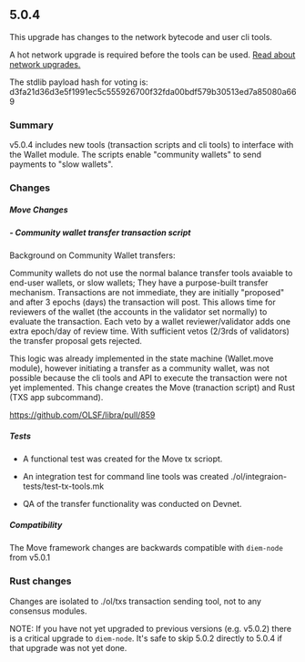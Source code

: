 ## 5.0.4
This upgrade has changes to the network bytecode and user cli tools.

A hot network upgrade is required before the tools can be used. [Read about network upgrades.](../documentation/network-upgrades/stdlib_hot_upgrade.md)

The stdlib payload hash for voting is: d3fa21d36d3e5f1991ec5c555926700f32fda00bdf579b30513ed7a85080a669

### Summary
v5.0.4 includes new tools (transaction scripts and cli tools) to interface with the Wallet module. The scripts enable "community wallets" to send payments to "slow wallets".

### Changes
##### Move Changes
##### - Community wallet transfer transaction script 

Background on Community Wallet transfers: 

Community wallets do not use the normal balance transfer tools avaiable to end-user wallets, or slow wallets; They have a purpose-built transfer mechanism. Transactions are not immediate, they are initially "proposed" and after 3 epochs (days) the transaction will post. This allows time for reviewers of the wallet (the accounts in the validator set normally) to evaluate the transaction. Each veto by a wallet reviewer/validator adds one extra epoch/day of review time. With sufficient vetos (2/3rds of validators) the transfer proposal gets rejected. 

This logic was already implemented in the state machine (Wallet.move module), however initiating a transfer as a community wallet, was not possible because the cli tools and API to execute the transaction were not yet implemented. This change creates the Move (tranaction script) and Rust (TXS app subcommand).

https://github.com/OLSF/libra/pull/859


##### Tests

- A functional test was created for the Move tx scriopt.

- An integration test for command line tools was created ./ol/integraion-tests/test-tx-tools.mk

- QA of the transfer functionality was conducted on Devnet.
##### Compatibility
The Move framework changes are backwards compatible with `diem-node` from v5.0.1
### Rust changes
Changes are isolated to ./ol/txs transaction sending tool, not to any consensus modules.

NOTE: If you have not yet upgraded to previous versions (e.g. v5.0.2) there is a critical upgrade to `diem-node`. It's safe to skip 5.0.2 directly to 5.0.4 if that upgrade was not yet done.


